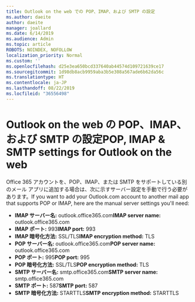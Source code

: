 ```yaml
---
title: Outlook on the web での POP、IMAP、および SMTP の設定
ms.author: daeite
author: daeite
manager: joallard
ms.date: 6/14/2019
ms.audience: Admin
ms.topic: article
ROBOTS: NOINDEX, NOFOLLOW
localization_priority: Normal
ms.custom: ''
ms.openlocfilehash: d25e3ea650bcd337640ab44574d109721639ce17
ms.sourcegitcommit: 1d98db8acb9959aba3b5e308a567ade6b62da56c
ms.translationtype: HT
ms.contentlocale: ja-JP
ms.lasthandoff: 08/22/2019
ms.locfileid: "36556498"
---
```

# <a name="pop-imap--smtp-settings-for-outlook-on-the-web"></a><span data-ttu-id="7a594-102">Outlook on the web の POP、IMAP、および SMTP の設定</span><span class="sxs-lookup"><span data-stu-id="7a594-102">POP, IMAP & SMTP settings for Outlook on the web</span></span>

<span data-ttu-id="7a594-103">Office 365 アカウントを、POP、IMAP、または SMTP をサポートしている別のメール アプリに追加する場合は、次に示すサーバー設定を手動で行う必要があります。</span><span class="sxs-lookup"><span data-stu-id="7a594-103">If you want to add your Outlook.com account to another mail app that supports POP or IMAP, here are the manual server settings you'll need:</span></span>
  
- <span data-ttu-id="7a594-104">**IMAP サーバー名:** outlook.office365.com</span><span class="sxs-lookup"><span data-stu-id="7a594-104">**IMAP server name:** outlook.office365.com</span></span>
- <span data-ttu-id="7a594-105">**IMAP ポート:** 993</span><span class="sxs-lookup"><span data-stu-id="7a594-105">**IMAP port:** 993</span></span>
- <span data-ttu-id="7a594-106">**IMAP 暗号化方法:** SSL/TLS</span><span class="sxs-lookup"><span data-stu-id="7a594-106">**IMAP encryption method:** TLS</span></span>
- <span data-ttu-id="7a594-107">**POP サーバー名:** outlook.office365.com</span><span class="sxs-lookup"><span data-stu-id="7a594-107">**POP server name:** outlook.office365.com</span></span>  
- <span data-ttu-id="7a594-108">**POP ポート:** 995</span><span class="sxs-lookup"><span data-stu-id="7a594-108">**POP port:** 995</span></span>  
- <span data-ttu-id="7a594-109">**POP 暗号化方法:** SSL/TLS</span><span class="sxs-lookup"><span data-stu-id="7a594-109">**POP encryption method:** TLS</span></span>  
- <span data-ttu-id="7a594-110">**SMTP サーバー名:** smtp.office365.com</span><span class="sxs-lookup"><span data-stu-id="7a594-110">**SMTP server name:** smtp.office365.com</span></span>
- <span data-ttu-id="7a594-111">**SMTP ポート:** 587</span><span class="sxs-lookup"><span data-stu-id="7a594-111">**SMTP port:** 587</span></span>
- <span data-ttu-id="7a594-112">**SMTP 暗号化方法:** STARTTLS</span><span class="sxs-lookup"><span data-stu-id="7a594-112">**SMTP encryption method:** STARTTLS</span></span>